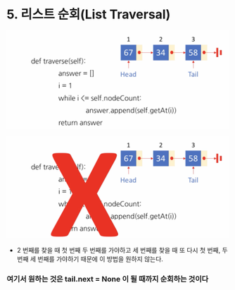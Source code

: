 # 5. 리스트 순회\(List Traversal\)

![](.gitbook/assets/2019-12-30-10.10.39.png)

![](.gitbook/assets/2019-12-30-10.10.55.png)

* 2 번째를 찾을 때 첫 번째 두 번째를 가야하고 세 번째를 찾을 때 또 다시 첫 번째, 두 번째 세 번째를 가야하기 때문에 이 방법을 원하지 않는다.



### 여기서 원하는 것은 tail.next = None 이 될 때까지 순회하는 것이다

